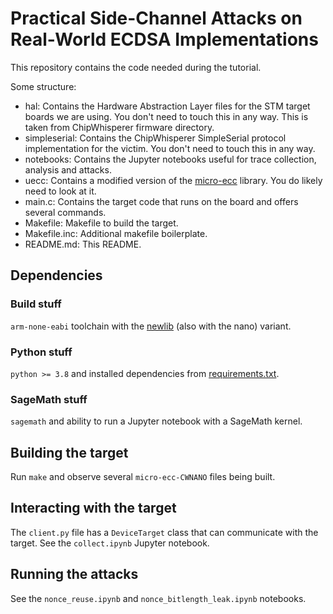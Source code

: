 # Practical Side-Channel Attacks on Real-World ECDSA Implementations

This repository contains the code needed during the tutorial.

Some structure:
 - hal: Contains the Hardware Abstraction Layer files for the STM target boards we are using.
        You don't need to touch this in any way. This is taken from ChipWhisperer firmware directory.
 - simpleserial: Contains the ChipWhisperer SimpleSerial protocol implementation for the victim. 
                 You don't need to touch this in any way.
 - notebooks: Contains the Jupyter notebooks useful for trace collection, analysis and attacks.
 - uecc: Contains a modified version of the [micro-ecc](https://github.com/kmackay/micro-ecc) library.
         You do likely need to look at it.
 - main.c: Contains the target code that runs on the board and offers several commands.
 - Makefile: Makefile to build the target.
 - Makefile.inc: Additional makefile boilerplate.
 - README.md: This README.

## Dependencies

### Build stuff

`arm-none-eabi` toolchain with the [newlib](https://sourceware.org/newlib/) (also with the nano) variant.

### Python stuff

`python >= 3.8` and installed dependencies from [requirements.txt](/requirements.txt).

### SageMath stuff

`sagemath` and ability to run a Jupyter notebook with a SageMath kernel.

## Building the target

Run `make` and observe several `micro-ecc-CWNANO` files being built.

## Interacting with the target

The `client.py` file has a `DeviceTarget` class that can communicate with the target.
See the `collect.ipynb` Jupyter notebook.

## Running the attacks

See the `nonce_reuse.ipynb` and `nonce_bitlength_leak.ipynb` notebooks.